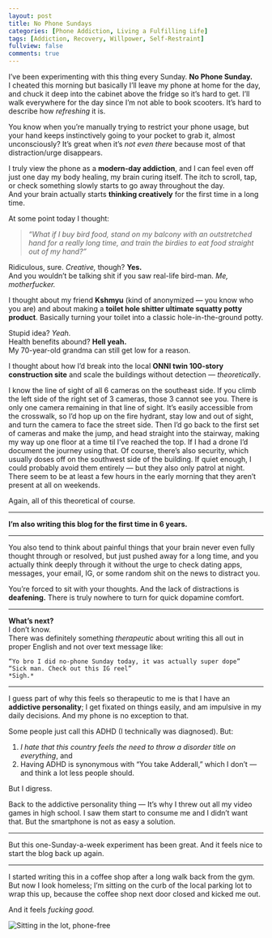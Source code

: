 ```yaml
---
layout: post
title: No Phone Sundays
categories: [Phone Addiction, Living a Fulfilling Life]
tags: [Addiction, Recovery, Willpower, Self-Restraint]
fullview: false
comments: true
---
```


I’ve been experimenting with this thing every Sunday. **No Phone Sunday.**  
I cheated this morning but basically I’ll leave my phone at home for the day, and chuck it deep into the cabinet above the fridge so it’s hard to get. I’ll walk everywhere for the day since I’m not able to book scooters. It’s hard to describe how *refreshing* it is.  

You know when you’re manually trying to restrict your phone usage, but your hand keeps instinctively going to your pocket to grab it, almost unconsciously? It’s great when it’s *not even there* because most of that distraction/urge disappears.  

I truly view the phone as a **modern-day addiction**, and I can feel even off just one day my body healing, my brain curing itself. The itch to scroll, tap, or check something slowly starts to go away throughout the day.  
And your brain actually starts **thinking creatively** for the first time in a long time.

At some point today I thought:  
> *“What if I buy bird food, stand on my balcony with an outstretched hand for a really long time, and train the birdies to eat food straight out of my hand?”*

Ridiculous, sure. *Creative,* though? **Yes.**  
And you wouldn’t be talking shit if you saw real-life bird-man. *Me, motherfucker.*

I thought about my friend **Kshmyu** (kind of anonymized — you know who you are) and about making a **toilet hole shitter ultimate squatty potty product**. Basically turning your toilet into a classic hole-in-the-ground potty.  

Stupid idea? *Yeah.*  
Health benefits abound? **Hell yeah.**  
My 70-year-old grandma can still get low for a reason.

I thought about how I’d break into the local **ONNI twin 100-story construction site** and scale the buildings without detection — *theoretically*.

I know the line of sight of all 6 cameras on the southeast side. If you climb the left side of the right set of 3 cameras, those 3 cannot see you. There is only one camera remaining in that line of sight. It’s easily accessible from the crosswalk, so I’d hop up on the fire hydrant, stay low and out of sight, and turn the camera to face the street side. Then I’d go back to the first set of cameras and make the jump, and head straight into the stairway, making my way up one floor at a time til I’ve reached the top. If I had a drone I’d document the journey using that. Of course, there’s also security, which usually doses off on the southwest side of the building. If quiet enough, I could probably avoid them entirely — but they also only patrol at night. There seem to be at least a few hours in the early morning that they aren’t present at all on weekends.  

Again, all of this theoretical of course.

---

**I’m also writing this blog for the first time in 6 years.**

---

You also tend to think about painful things that your brain never even fully thought through or resolved, but just pushed away for a long time, and you actually think deeply through it without the urge to check dating apps, messages, your email, IG, or some random shit on the news to distract you.

You’re forced to sit with your thoughts. And the lack of distractions is **deafening.** There is truly nowhere to turn for quick dopamine comfort.

---

**What’s next?**  
I don’t know.  
There was definitely something *therapeutic* about writing this all out in proper English and not over text message like:

```
“Yo bro I did no-phone Sunday today, it was actually super dope”  
“Sick man. Check out this IG reel”  
*Sigh.*
```

---

I guess part of why this feels so therapeutic to me is that I have an **addictive personality**; I get fixated on things easily, and am impulsive in my daily decisions. And my phone is no exception to that.

Some people just call this ADHD (I technically was diagnosed). But:

1. *I hate that this country feels the need to throw a disorder title on everything*, and  
2. Having ADHD is synonymous with “You take Adderall,” which I don’t — and think a lot less people should.  

But I digress.

Back to the addictive personality thing — It’s why I threw out all my video games in high school. I saw them start to consume me and I didn’t want that. But the smartphone is not as easy a solution.

---

But this one-Sunday-a-week experiment has been great. And it feels nice to start the blog back up again.

---

I started writing this in a coffee shop after a long walk back from the gym. But now I look homeless; I’m sitting on the curb of the local parking lot to wrap this up, because the coffee shop next door closed and kicked me out.  

And it feels *fucking good.*

![Sitting in the lot, phone-free](../../../assets/media/parking-lot.png)
